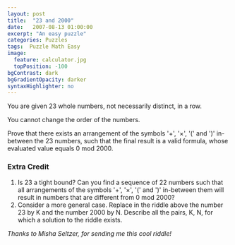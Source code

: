 ```yaml
---
layout: post
title:  "23 and 2000"
date:   2007-08-13 01:00:00
excerpt: "An easy puzzle"
categories: Puzzles
tags:  Puzzle Math Easy
image:
  feature: calculator.jpg
  topPosition: -100
bgContrast: dark
bgGradientOpacity: darker
syntaxHighlighter: no
---
```

You are given 23 whole numbers, not necessarily distinct, in a row.

You cannot change the order of the numbers.

Prove that there exists an arrangement of the symbols '+', '×', '(' and ')' in-between the 23 numbers, such that the final result is a valid formula, whose evaluated value equals 0 mod 2000.

### Extra Credit 

1. Is 23 a tight bound? Can you find a sequence of 22 numbers such that all arrangements of the symbols '+', '×', '(' and ')' in-between them will result in numbers that are different from 0 mod 2000?
2. Consider a more general case. Replace in the riddle above the number 23 by K and the number 2000 by N. Describe all the pairs, K, N, for which a solution to the riddle exists.

*Thanks to Misha Seltzer, for sending me this cool riddle!*

<!-- ## Spoiler Alert - Solution Ahead

$$2000 = 2^4 \times 5^3$$

Note that for any 2 numbers, a and b, if a or b is even, then $$(a \times b)$$ is even, and if both are odd, then $$(a + b)$$ is even. Basically, we can take any 2 consecutive numbers from the line and create an even number. That means that we can take the first 8 numbers, and create $$2^4$$.

We are left with 23 - 8 = 15 numbers. If we can take any sequence of 5 numbers and create a number the is divisible by 5, then we are done. Let's consider the numbers mod 5. If one of the numbers is 0 mod 5, just multiply all 5 numbers together. Otherwise, the 5 numbers are all equal to $$\plusminus 1, \plusminus 2$$ mod 5. If you have a number repeating 5 times, just add them all up. Otherwise, if you have a 1 and a -1 next to each other or a 2 and a -2 next to each other, just add those together and you get 0 mod 5 (and then multiply all of the numbers). Otherwise, 1 and -1 are not adjacent, and 2 and -2 are not adjacent.

1 1 1
1 1 2
//1 1 -2

1 2 1
1 2 2
1 2 -1

1 -2 1
1 -2 -1
1 -2 -2

That means that there must be a subsequence of the form: $$\plusminus 2 \plusminus 1 \plusminus2$$. -->
